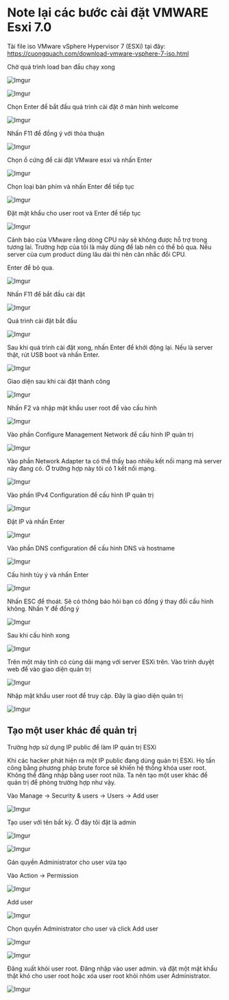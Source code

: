 # Note lại các bước cài đặt VMWARE Esxi 7.0

Tải file iso VMware vSphere Hypervisor 7 (ESXi) tại đây: https://cuongquach.com/download-vmware-vsphere-7-iso.html

Chờ quá trình load ban đầu chạy xong

![Imgur](https://i.imgur.com/hxKrSfP.png)

![Imgur](https://i.imgur.com/Nu8PyVT.png)

Chọn Enter để bắt đầu quá trình cài đặt ở màn hình welcome

![Imgur](https://i.imgur.com/WTk1LuW.png)

Nhấn F11 để đồng ý với thỏa thuận

![Imgur](https://i.imgur.com/GSbjD8M.png)

Chọn ổ cứng để cài đặt VMware esxi và nhấn Enter

![Imgur](https://i.imgur.com/vUvbwhr.png)

Chọn loại bàn phím và nhấn Enter để tiếp tục

![Imgur](https://i.imgur.com/pE4elKc.png)

Đặt mật khẩu cho user root và Enter để tiếp tục

![Imgur](https://i.imgur.com/4FtlNbu.png)

Cảnh báo của VMware rằng dòng CPU này sẽ không được hỗ trợ trong tương lai. Trường hợp của tôi là máy dùng để lab nên có thể bỏ qua. Nếu server của cụm product dùng lâu dài thì nên cân nhắc đổi CPU.

 Enter để bỏ qua. 

![Imgur](https://i.imgur.com/F2iEOBk.png)

Nhấn F11 để bắt đầu cài đặt

![Imgur](https://i.imgur.com/Orq0u6j.png)

Quá trình cài đặt bắt đầu 

![Imgur](https://i.imgur.com/nqQqEMF.png)

Sau khi quá trình cài đặt xong, nhấn Enter để khởi động lại. Nếu là server thật, rút USB boot và nhấn Enter.

![Imgur](https://i.imgur.com/xmv0LJo.png)

Giao diện sau khi cài đặt thành công

![Imgur](https://i.imgur.com/mhVKTiV.png)

Nhấn F2 và nhập mật khẩu user root để vào cấu hình

![Imgur](https://i.imgur.com/39gtwMK.png)

Vào phần Configure Management Network để cấu hình IP quản trị

![Imgur](https://i.imgur.com/Cew98ZO.png)

Vào phần Network Adapter ta có thể thấy bao nhiêu kết nối mạng mà server  này đang có. Ở trường hợp này tôi có 1 kết nối mạng.

![Imgur](https://i.imgur.com/3CBzK6O.png)

Vào phần IPv4 Configuration để cấu hình IP quản trị

![Imgur](https://i.imgur.com/HDfTp0n.png)

Đặt IP và nhấn Enter

![Imgur](https://i.imgur.com/bd4QK3F.png)

Vào phần DNS configuration để cấu hình DNS và hostname

![Imgur](https://i.imgur.com/Y8eRGk7.png)

Cấu hình tùy ý và nhấn Enter

![Imgur](https://i.imgur.com/JqRsQ9p.png)

Nhấn ESC để thoát. Sẽ có thông báo hỏi bạn có đồng ý thay đổi cấu hình không. Nhấn Y để đồng ý

![Imgur](https://i.imgur.com/2GI0zQQ.png)

Sau khi cấu hình xong

![Imgur](https://i.imgur.com/HavKxzY.png)

Trên một máy tính có cùng dải mạng với server ESXi trên. Vào trình duyệt web để vào giao diện quản trị

![Imgur](https://i.imgur.com/H0LvUkt.png)

Nhập mật khẩu user root để truy cập. Đây là giao diện quản trị

![Imgur](https://i.imgur.com/LhHoBMy.png)

## Tạo một user khác để quản trị

Trường hợp sử dụng IP public để làm IP quản trị ESXi

Khi các hacker phát hiện ra một IP public đang dùng quản trị ESXi. Họ tấn công bằng phương pháp brute force sẽ khiến hệ thống khóa user root. Không thể đăng nhập bằng user root nữa. Ta nên tạo một user khác để quản trị để phòng trường hợp như vậy.

Vào Manage -> Security & users -> Users -> Add user 

![Imgur](https://i.imgur.com/ZCa9kVP.png)

Tạo user với tên bất kỳ. Ở đây tôi đặt là admin

![Imgur](https://i.imgur.com/57GcSb6.png)

![Imgur](https://i.imgur.com/ziSkqCd.png)

Gán quyền Administrator cho user vừa tạo

Vào Action -> Permission 

![Imgur](https://i.imgur.com/zdt6Tvw.png)

Add user 

![Imgur](https://i.imgur.com/vJIze0G.png)

Chọn quyền Administrator cho user và click Add user

![Imgur](https://i.imgur.com/QjWpDFJ.png)

![Imgur](https://i.imgur.com/qWUTM8b.png)

Đăng xuất khỏi user root. Đăng nhập vào user admin. và đặt một mật khẩu thật khó cho user root hoặc xóa user root khỏi nhóm user Administrator.

![Imgur](https://i.imgur.com/AwvyxYR.png)